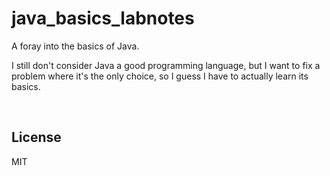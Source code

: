 ﻿
<!--#echo json="package.json" key="name" underline="=" -->
java_basics_labnotes
====================
<!--/#echo -->

<!--#echo json="package.json" key="description" -->
A foray into the basics of Java.
<!--/#echo -->



I still don't consider Java a good programming language,
but I want to fix a problem where it's the only choice,
so I guess I have to actually learn its basics.




<!--#toc stop="scan" -->



&nbsp;


License
-------
<!--#echo json="package.json" key=".license" -->
MIT
<!--/#echo -->
